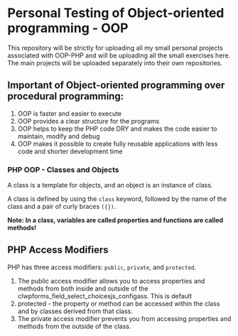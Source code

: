 # Personal Testing of Object-oriented programming - OOP

This repository will be strictly for uploading all my small personal projects associated with OOP-PHP and will be uploading all the small exercises here. The main projects will be uploaded separately into their own repositories.

## Important of Object-oriented programming over procedural programming:

1. OOP is faster and easier to execute
2. OOP provides a clear structure for the programs
3. OOP helps to keep the PHP code DRY and makes the code easier to maintain, modify and debug
4. OOP makes it possible to create fully reusable applications with less code and shorter development time

### PHP OOP - Classes and Objects

A class is a template for objects, and an object is an instance of class.

A class is defined by using the `class` keyword, followed by the name of the class and a pair of curly braces `({})`.

**Note: In a class, variables are called properties and functions are called methods!**

## PHP Access Modifiers

PHP has three access modifiers: `public`, `private`, and `protected`.

1. The public access modifier allows you to access properties and methods from both inside and outside of the clwpforms_field_select_choicesjs_configass. This is default
2. protected - the property or method can be accessed within the class and by classes derived from that class.
3. The private access modifier prevents you from accessing properties and methods from the outside of the class.
